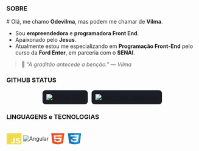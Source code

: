 <H3>SOBRE</H3>
# Olá, me chamo <b>Odevilma</b>, mas podem me chamar de <b>Vilma</b>.

-  Sou **empreendedora** e **programadora Front End**.  
-  Apaixonado pelo **Jesus**.  
-  Atualmente estou me especializando em **Programação Front-End** pelo curso da **Ford Enter**, em parceria com o **SENAI**.  
 
> 💬 *"A graditão antecede a benção."* — *Vilma*

<H3> GITHUB STATUS</H3>
<div align="left">
  <div style="display: flex; justify-content: center; gap: 10px; flex-wrap: wrap;">
    <!-- GitHub Stats -->
    <img
      src="https://github-readme-stats-git-masterrstaa-rickstaa.vercel.app/api?username=Odevilma&hide_title=true&show_icons=true&include_all_commits=false&count_private=true&line_height=25"
      alt="GitHub Stats"
      style="background-color: #1c1e26; border-radius: 8px; padding: 10px;"
    />
    <a href="https://github.com/CarlosAlbertoJunior/github-readme-stats">
      <img 
        src="https://github-readme-stats-git-masterrstaa-rickstaa.vercel.app/api/top-langs/?username=Odevilma&line_height=10&card_width=290&layout=compact&count_private=true&langs_count=4"
        alt="Most Used Languages"
        style="background-color: #1c1e26; border-radius: 8px; padding: 10px;"
      >
    </a>
  </div>
  <H3>LINGUAGENS e TECNOLOGIAS</H3>
  <div style="display: inline_block; margin-top: 10px;"><br>
    <img align="center" alt="Js" height="30" width="40" src="https://raw.githubusercontent.com/devicons/devicon/master/icons/javascript/javascript-plain.svg">
    <img align="center" alt="Angular" height="30" width="40" src="https://cdn.jsdelivr.net/gh/devicons/devicon/icons/angularjs/angularjs-plain.svg" />
    <img align="center" alt="HTML" height="30" width="40" src="https://raw.githubusercontent.com/devicons/devicon/master/icons/html5/html5-original.svg">
    <img align="center" alt="CSS" height="30" width="40" src="https://raw.githubusercontent.com/devicons/devicon/master/icons/css3/css3-original.svg">
  </div>
</div>
